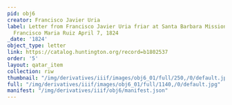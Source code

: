 ```yaml
---
pid: obj6
creator: Francisco Javier Uria
label: Letter from Francisco Javier Uria friar at Santa Barbara Mission to Captain
  Francisco Maria Ruiz April 7, 1824
_date: '1824'
object_type: letter
link: https://catalog.huntington.org/record=b1802537
order: '5'
layout: qatar_item
collection: riw
thumbnail: "/img/derivatives/iiif/images/obj6_01/full/250,/0/default.jpg"
full: "/img/derivatives/iiif/images/obj6_01/full/1140,/0/default.jpg"
manifest: "/img/derivatives/iiif/obj6/manifest.json"
---
```

